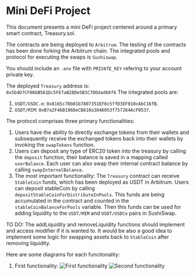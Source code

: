 # Mini DeFi Project
This document presents a mini DeFi project centered around a primary smart contract, Treasury.sol.

The contracts are being deployed to `Arbitrum`. The testing of the contracts has been done forking the Arbitrum chain. The integrated pools and protocol for executing the swaps is `Sushiswap`.

You should include an `.env` file with `PRIVATE_KEY` refering to your account private key.

The deployed `Treasury` address is: `0x5b4D7CF06bB561Dc5FEfaB28De5B3C7DDdad66f6`
The integrated pools are:
1. `USDT/USDC.e`: `0x8165c70b01b7807351EF0c5ffD3EF010cAbC16fB`.
2. `USDT/MIM`: `0xB7a2F46B196DeCB610a3046053f757264AcF0537`.

The protocol comprises three primary functionalities:

1. Users have the ability to directly exchange tokens from their wallets and subsequently receive the exchanged tokens back into their wallets by invoking the `swapTokens` function.
2. Users can deposit any type of ERC20 token into the treasury by calling the `deposit` function, their balance is saved in a mapping called `userBalance`. Each user can also swap their internal contract balance by calling `swapInternalBalance`.
3. The most important functionality: The `Treasury` contract can receive `StableCoin` funds, which has been deployed as USDT in Arbitrum. Users can deposit stableCoin by calling `depositStableCoinForDistributeInPools`. This funds are being accumulated in the contract and counted in the `stableCoinBalanceForPools` variable. Then this funds can be used for adding liquidity to the `USDT/MIM` and `USDT/USDCe` pairs in SushiSwap.

TO DO: The addLiquidity and removeLiquidity functions should implement and access modifier if it is wanted to. It would be also a good idea to implement some logic for swapping assets back to `StableCoin` after removing liquidity.

Here are some diagrams for each funcitonality:

1. First functionality:
![First functionality](https://github.com/JMariadlcs/mini-defi-project/blob/main/diagrams/first.png)
![Second functionality](https://github.com/JMariadlcs/mini-defi-project/blob/main/diagrams/second.png)